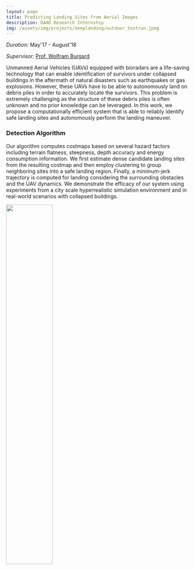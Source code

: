 ```yaml
---
layout: page
title: Predicting Landing Sites from Aerial Images
description: DAAD Research Internship
img: /assets/img/projects/deeplanding/outdoor_testrun.jpeg
---
```


*Duration:* May'17 - August'18

*Supervisor:* [Prof. Wolfram Burgard](http://www2.informatik.uni-freiburg.de/~burgard/)

Unmanned Aerial Vehicles (UAVs) equipped with bioradars are a life-saving technology that can enable identification of survivors under collapsed buildings in the aftermath of natural disasters such as earthquakes or gas explosions. However, these UAVs have to be able to autonomously land on debris piles in order to accurately locate the survivors. This problem is extremely challenging as the structure of these debris piles is often unknown and no prior knowledge can be leveraged. In this work, we propose a computationally efficient system that is able to reliably identify safe landing sites and autonomously perform the landing maneuver.

### Detection Algorithm

Our algorithm computes costmaps based on several hazard factors including terrain flatness, steepness, depth accuracy and energy consumption information. We first estimate dense candidate landing sites from the resulting costmap and then employ clustering to group neighboring sites into a safe landing region. Finally, a minimum-jerk trajectory is computed for landing considering the surrounding obstacles and the UAV dynamics. We demonstrate the efficacy of our system using experiments from a city scale hyperrealistic simulation environment and in real-world scenarios with collapsed buildings.

<div>
    <img class="col three" height="50%" width="50%" src="{{ site.baseurl }}/assets/img/projects/deeplanding/landing_algo.svg" alt="" title="Landing Algorithm"/>
</div>
